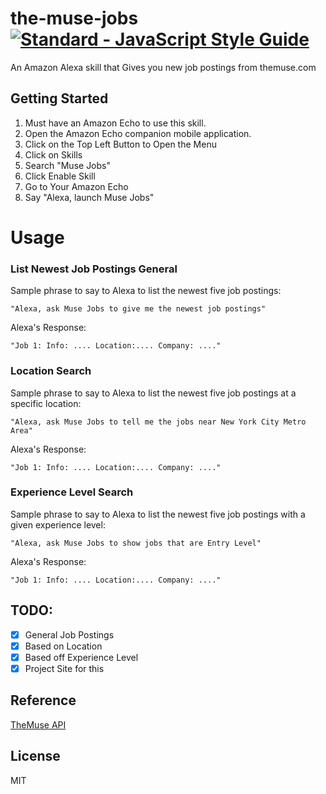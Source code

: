 # the-muse-jobs   [![Standard - JavaScript Style Guide](https://cdn.rawgit.com/feross/standard/master/badge.svg)](https://github.com/feross/standard     )

An Amazon Alexa skill that Gives you new job postings from themuse.com

## Getting Started
1. Must have an Amazon Echo to use this skill.  
2. Open the Amazon Echo companion mobile application.
3. Click on the Top Left Button to Open the Menu
4. Click on Skills
5. Search "Muse Jobs"
6. Click Enable Skill
7. Go to Your Amazon Echo
8. Say "Alexa, launch Muse Jobs"

# Usage

### List Newest Job Postings General

Sample phrase to say to Alexa to list the newest five job postings:

` "Alexa, ask Muse Jobs to give me the newest job postings" `

Alexa's Response:

`"Job 1: Info: .... Location:.... Company: ...."`

### Location Search

Sample phrase to say to Alexa to list the newest five job postings at a specific location:

` "Alexa, ask Muse Jobs to tell me the jobs near New York City Metro Area" `

Alexa's Response:

`"Job 1: Info: .... Location:.... Company: ...."`

### Experience Level Search

Sample phrase to say to Alexa to list the newest five job postings with a given experience level:

` "Alexa, ask Muse Jobs to show jobs that are Entry Level" `

Alexa's Response:

`"Job 1: Info: .... Location:.... Company: ...."`

## TODO:

- [x] General Job Postings
- [x] Based on Location
- [x] Based off Experience Level
- [x] Project Site for this

## Reference

[TheMuse API](https://www.themuse.com/developers/api/v2)

## License

MIT 

